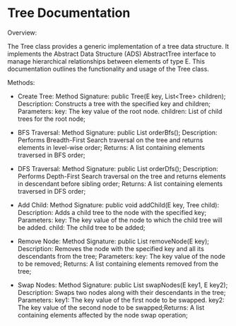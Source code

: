 # Tree Documentation

Overview:

The Tree<E> class provides a generic implementation of a tree data structure. It implements the Abstract Data Structure (ADS) AbstractTree<E> interface to manage hierarchical relationships between elements of type E. This documentation outlines the functionality and usage of the Tree<E> class.

Methods:

* Create Tree: Method Signature: public Tree(E key, List<Tree<E>> children); Description: Constructs a tree with the specified key and children; Parameters: key: The key value of the root node. children: List of child trees for the root node;

* BFS Traversal: Method Signature: public List<E> orderBfs(); Description: Performs Breadth-First Search traversal on the tree and returns elements in level-wise order; Returns: A list containing elements traversed in BFS order;

* DFS Traversal: Method Signature: public List<E> orderDfs(); Description: Performs Depth-First Search traversal on the tree and returns elements in descendant before sibling order; Returns: A list containing elements traversed in DFS order;

* Add Child: Method Signature: public void addChild(E key, Tree<E> child): Description: Adds a child tree to the node with the specified key; Parameters: key: The key value of the node to which the child tree will be added. child: The child tree to be added;

* Remove Node: Method Signature: public List<E> removeNode(E key); Description: Removes the node with the specified key and all its descendants from the tree; Parameters: key: The key value of the node to be removed; Returns: A list containing elements removed from the tree;

* Swap Nodes: Method Signature: public List<E> swapNodes(E key1, E key2); Description: Swaps two nodes along with their descendants in the tree; Parameters: key1: The key value of the first node to be swapped. key2: The key value of the second node to be swapped;Returns: A list containing elements affected by the node swap operation;
